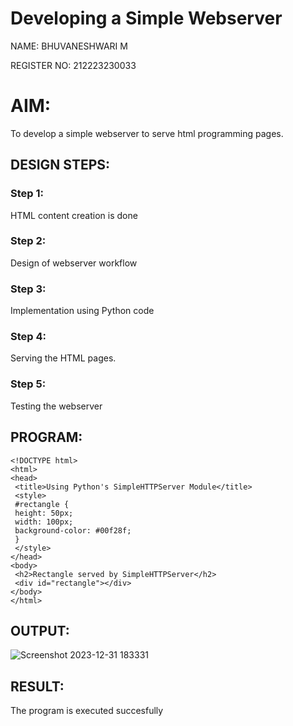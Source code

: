 # Developing a Simple Webserver

NAME: BHUVANESHWARI M

REGISTER NO: 212223230033

# AIM:

To develop a simple webserver to serve html programming pages.

## DESIGN STEPS:

### Step 1:

HTML content creation is done

### Step 2:

Design of webserver workflow

### Step 3:

Implementation using Python code

### Step 4:

Serving the HTML pages.

### Step 5:

Testing the webserver

## PROGRAM:
```
<!DOCTYPE html>
<html>
<head>
 <title>Using Python's SimpleHTTPServer Module</title>
 <style>
 #rectangle {
 height: 50px;
 width: 100px;
 background-color: #00f28f;
 }
 </style>
</head>
<body>
 <h2>Rectangle served by SimpleHTTPServer</h2>
 <div id="rectangle"></div>
</body>
</html>
```
## OUTPUT:

![Screenshot 2023-12-31 183331](https://github.com/Bhuvana23013531/webserver/assets/147125678/2f675d62-4363-4c39-8151-2abc81c7fe7b)


## RESULT:
The program is executed succesfully

